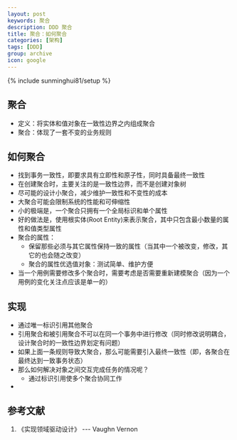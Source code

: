 ```yaml
---
layout: post
keywords: 聚合
description: DDD 聚合
title: 聚合：如何聚合
categories: [架构]
tags: [DDD]
group: archive
icon: google
---
```

{% include sunminghui81/setup %}

## 聚合
- 定义：将实体和值对象在一致性边界之内组成聚合
- 聚合：体现了一套不变的业务规则

## 如何聚合
- 找到事务一致性，即要求具有立即性和原子性，同时具备最终一致性
- 在创建聚合时，主要关注的是一致性边界，而不是创建对象树
- 尽可能的设计小聚合，减少维护一致性和不变性的成本
- 大聚合可能会限制系统的性能和可伸缩性
- 小的极端是，一个聚合只拥有一个全局标识和单个属性
- 好的做法是，使用根实体(Root Entity)来表示聚合，其中只包含最小数量的属性和值类型属性
- 聚合的属性：
  - 保留那些必须与其它属性保持一致的属性（当其中一个被改变，修改，其它的也会随之改变）
  - 聚合的属性优选值对象：测试简单、维护方便
- 当一个用例需要修改多个聚合时，需要考虑是否需要重新建模聚合（因为一个用例的变化关注点应该是单一的）

## 实现
- 通过唯一标识引用其他聚合
- 引用聚合和被引用聚合不可以在同一个事务中进行修改（同时修改说明耦合，设计聚合时的一致性边界划定有问题）
- 如果上面一条规则导致大聚合，那么可能需要引入最终一致性（即，各聚合在最终达到一致事务状态）
- 那么如何解决对象之间交互完成任务的情况呢？
  - 通过标识引用使多个聚合协同工作
- 


## 参考文献
1. 《实现领域驱动设计》   --- Vaughn Vernon
